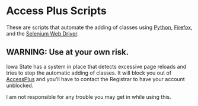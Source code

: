 Access Plus Scripts
===================

These are scripts that automate the adding of classes using [Python][python],
[Firefox][firefox], and the [Selenium Web Driver][driver].

## WARNING: Use at your own risk.

Iowa State has a system in place that detects excessive page reloads and tries
to stop the automatic adding of classes. It will block you out of
[AccessPlus][a+] and you'll have to contact the Registrar to have your account
unblocked.

I am not responsible for any trouble you may get in while using this.

[python]: http://python.org
[firefox]: http://mozilla.org/firefox
[driver]: http://docs.seleniumhq.org/projects/webdriver/
[a+]: https://accessplus.iastate.edu

